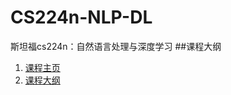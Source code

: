 # CS224n-NLP-DL
斯坦福cs224n：自然语言处理与深度学习
##课程大纲
1. [课程主页](https://web.stanford.edu/class/cs224n/index.html)
2. [课程大纲](https://web.stanford.edu/class/cs224n/syllabus.html)
